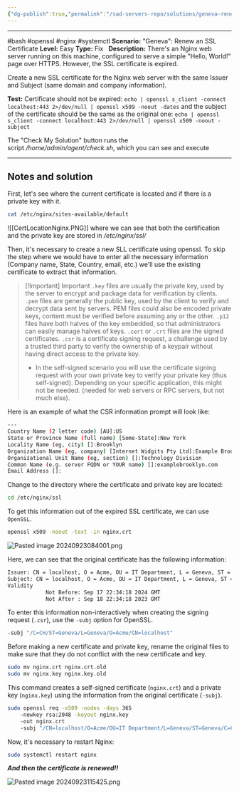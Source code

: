 ```yaml
---
{"dg-publish":true,"permalink":"/sad-servers-repo/solutions/geneva-renew-an-ssl-certificate/"}
---
```


---
#bash #openssl #nginx #systemctl
**Scenario:** "Geneva": Renew an SSL Certificate
**Level:** Easy
**Type:** Fix  
**Description:** There's an Nginx web server running on this machine, configured to serve a simple "Hello, World!" page over HTTPS. However, the SSL certificate is expired.  
  
Create a new SSL certificate for the Nginx web server with the same Issuer and Subject (same domain and company information).

**Test:** Certificate should not be expired: `echo | openssl s_client -connect localhost:443 2>/dev/null | openssl x509 -noout -dates` and the subject of the certificate should be the same as the original one: `echo | openssl s_client -connect localhost:443 2>/dev/null | openssl x509 -noout -subject`  
  
The "Check My Solution" button runs the script _/home/admin/agent/check.sh_, which you can see and execute

---
## Notes and solution
First, let's see where the current certificate is located and if there is a private key with it.

``` bash
cat /etc/nginx/sites-available/default
```

![[CertLocationNginx.PNG]]
where we can see that both the certification and the private key are stored in _/etc/nginx/ssl/_

Then, it's necessary to create a new SLL certificate using openssl. To skip the step where we would have to enter all the necessary information (Company name, State, Country, email, etc.) we'll use the existing certificate to extract that information.


> [!Important] Important
> `.key` files are usually the private key, used by the server to encrypt and package data for verification by clients.
> `.pem` files are generally the public key, used by the client to verify and decrypt data sent by servers. PEM files could also be encoded private keys, content must be verified before assuming any or the other.
> `.p12` files have both halves of the key embedded, so that administrators can easily manage halves of keys.
> `.cert` or `.crt` files are the signed certificates.
> `.csr` is a certificate signing request, a challenge used by a trusted third party to verify the ownership of a keypair without having direct access to the private key.
> 	- In the self-signed scenario you will use the certificate signing request with your own private key to verify your private key (thus self-signed). Depending on your specific application, this might not be needed. (needed for web servers or RPC servers, but not much else).

Here is an example of what the CSR information prompt will look like:

```bash 
---
Country Name (2 letter code) [AU]:US
State or Province Name (full name) [Some-State]:New York
Locality Name (eg, city) []:Brooklyn
Organization Name (eg, company) [Internet Widgits Pty Ltd]:Example Brooklyn Company
Organizational Unit Name (eg, section) []:Technology Division
Common Name (e.g. server FQDN or YOUR name) []:examplebrooklyn.com
Email Address []:
```

Change to the directory where the certificate and private key are located:
``` bash
cd /etc/nginx/ssl
```

To get this information out of the expired SSL certificate, we can use `OpenSSL`.
``` bash
openssl x509 -noout -text -in nginx.crt
```
![Pasted image 20240923084001.png](/img/user/Sad%20Servers%20repo/Solutions/Reference%20images/Pasted%20image%2020240923084001.png)

Here, we can see that the original certificate has the following information:
``` bash
Issuer: CN = localhost, O = Acme, OU = IT Department, L = Geneva, ST = Geneva, C = CH
Subject: CN = localhost, O = Acme, OU = IT Department, L = Geneva, ST = Geneva, C = CH
Validity
            Not Before: Sep 17 22:34:18 2024 GMT
            Not After : Sep 18 22:34:18 2023 GMT
```

To enter this information non-interactively when creating the signing request (`.csr`), use the `-subj` option for OpenSSL.
``` bash
-subj "/C=CH/ST=Geneva/L=Geneva/O=Acme/CN=localhost"
```

Before making a new certificate and private key, rename the original files to make sure that they do not conflict with the new certificate and key.
``` bash
sudo mv nginx.crt nginx.crt.old 
sudo mv nginx.key nginx.key.old
```

This command creates a self-signed certificate (`nginx.crt`) and a private key (`nginx.key`) using the information from the original certificate (`-subj`).
``` bash
sudo openssl req -x509 -nodes -days 365 
	-newkey rsa:2048 -keyout nginx.key
	-out nginx.crt
	-subj "/CN=localhost/O=Acme/OU=IT Department/L=Geneva/ST=Geneva/C=CH"
```

Now, it's necessary to restart Nginx:
``` bash
sudo systemctl restart nginx
```

___And then the certificate is renewed!!___

![Pasted image 20240923115425.png](/img/user/Sad%20Servers%20repo/Solutions/Reference%20images/Pasted%20image%2020240923115425.png)
